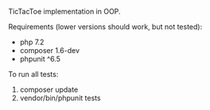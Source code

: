 TicTacToe implementation in OOP.

Requirements (lower versions should work, but not tested):
- php 7.2
- composer 1.6-dev
- phpunit ^6.5

To run all tests:
1. composer update
2. vendor/bin/phpunit tests
